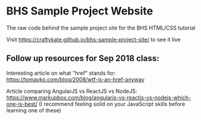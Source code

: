 # BHS Sample Project Website

The raw code behind the sample project site for the BHS HTML/CSS tutorial

Visit https://craftykate.github.io/bhs-sample-project-site/ to see it live

## Follow up resources for Sep 2018 class:

Interesting article on what "href" stands for: https://tomayko.com/blog/2008/wtf-is-an-href-anyway

Article comparing AngularJS vs ReactJS vs NodeJS: https://www.markupbox.com/blog/angularjs-vs-reactjs-vs-nodejs-which-one-is-best/ (I recommend feeling solid on your JavaScript skills before learning one of these)
